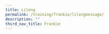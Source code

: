 ```yaml
---
title: Lileng
permalink: /training/frankie/lilengmessage/
description: ""
third_nav_title: Frankie
---
```

